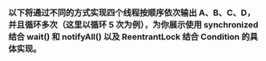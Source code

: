 ### 以下将通过不同的方式实现四个线程按顺序依次输出 A、B、C、D，并且循环多次（这里以循环 5 次为例），为你展示使用 synchronized 结合 wait() 和 notifyAll() 以及 ReentrantLock 结合 Condition 的具体实现。